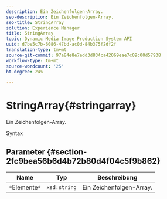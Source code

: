 ```yaml
---
description: Ein Zeichenfolgen-Array.
seo-description: Ein Zeichenfolgen-Array.
seo-title: StringArray
solution: Experience Manager
title: StringArray
topic: Dynamic Media Image Production System API
uuid: d7be5c7b-6086-47bd-ac0d-84b375f2df2f
translation-type: tm+mt
source-git-commit: 97a84e8e7edd3d834ca42069eae7c09c00d57938
workflow-type: tm+mt
source-wordcount: '25'
ht-degree: 24%

---
```



# StringArray{#stringarray}

Ein Zeichenfolgen-Array.

Syntax

## Parameter {#section-2fc9bea56b6d4b72b80d4f04c5f9b862}

| Name | Typ | Beschreibung |
|---|---|---|
| `*`Elemente`*` | `xsd:string` | Ein Zeichenfolgen-Array. |


